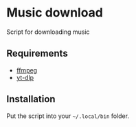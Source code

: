 # Music download
Script for downloading music

## Requirements
- [ffmpeg](https://ffmpeg.org)
- [yt-dlp](https://github.com/yt-dlp/yt-dlp)

## Installation
Put the script into your `~/.local/bin` folder.
